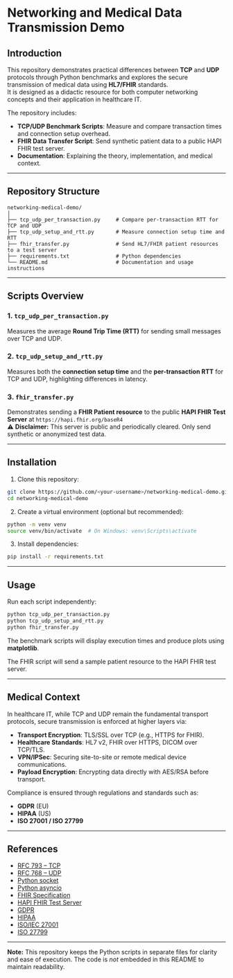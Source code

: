 # Networking and Medical Data Transmission Demo

## Introduction

This repository demonstrates practical differences between **TCP** and **UDP** protocols through Python benchmarks and explores the secure transmission of medical data using **HL7/FHIR** standards.  
It is designed as a didactic resource for both computer networking concepts and their application in healthcare IT.

The repository includes:

- **TCP/UDP Benchmark Scripts**: Measure and compare transaction times and connection setup overhead.
- **FHIR Data Transfer Script**: Send synthetic patient data to a public HAPI FHIR test server.
- **Documentation**: Explaining the theory, implementation, and medical context.

---

## Repository Structure

```
networking-medical-demo/
│
├── tcp_udp_per_transaction.py     # Compare per-transaction RTT for TCP and UDP
├── tcp_udp_setup_and_rtt.py       # Measure connection setup time and RTT
├── fhir_transfer.py               # Send HL7/FHIR patient resources to a test server
├── requirements.txt               # Python dependencies
└── README.md                      # Documentation and usage instructions
```

---

## Scripts Overview

### 1. `tcp_udp_per_transaction.py`
Measures the average **Round Trip Time (RTT)** for sending small messages over TCP and UDP.

### 2. `tcp_udp_setup_and_rtt.py`
Measures both the **connection setup time** and the **per-transaction RTT** for TCP and UDP, highlighting differences in latency.

### 3. `fhir_transfer.py`
Demonstrates sending a **FHIR Patient resource** to the public **HAPI FHIR Test Server** at `https://hapi.fhir.org/baseR4`  
⚠ **Disclaimer:** This server is public and periodically cleared. Only send synthetic or anonymized test data.

---

## Installation

1. Clone this repository:
```bash
git clone https://github.com/<your-username>/networking-medical-demo.git
cd networking-medical-demo
```

2. Create a virtual environment (optional but recommended):
```bash
python -m venv venv
source venv/bin/activate  # On Windows: venv\Scripts\activate
```

3. Install dependencies:
```bash
pip install -r requirements.txt
```

---

## Usage

Run each script independently:

```bash
python tcp_udp_per_transaction.py
python tcp_udp_setup_and_rtt.py
python fhir_transfer.py
```

The benchmark scripts will display execution times and produce plots using **matplotlib**.

The FHIR script will send a sample patient resource to the HAPI FHIR test server.

---

## Medical Context

In healthcare IT, while TCP and UDP remain the fundamental transport protocols, secure transmission is enforced at higher layers via:

- **Transport Encryption**: TLS/SSL over TCP (e.g., HTTPS for FHIR).
- **Healthcare Standards**: HL7 v2, FHIR over HTTPS, DICOM over TCP/TLS.
- **VPN/IPSec**: Securing site-to-site or remote medical device communications.
- **Payload Encryption**: Encrypting data directly with AES/RSA before transport.

Compliance is ensured through regulations and standards such as:
- **GDPR** (EU)
- **HIPAA** (US)
- **ISO 27001 / ISO 27799**

---

## References

- [RFC 793 – TCP](https://datatracker.ietf.org/doc/html/rfc793)
- [RFC 768 – UDP](https://datatracker.ietf.org/doc/html/rfc768)
- [Python socket](https://docs.python.org/3/library/socket.html)
- [Python asyncio](https://docs.python.org/3/library/asyncio.html)
- [FHIR Specification](https://www.hl7.org/fhir/)
- [HAPI FHIR Test Server](https://hapi.fhir.org/)
- [GDPR](https://eur-lex.europa.eu/legal-content/EN/TXT/?uri=CELEX%3A32016R0679)
- [HIPAA](https://www.hhs.gov/hipaa/for-professionals/privacy/index.html)
- [ISO/IEC 27001](https://www.iso.org/isoiec-27001-information-security.html)
- [ISO 27799](https://www.iso.org/standard/62777.html)

---

**Note:** This repository keeps the Python scripts in separate files for clarity and ease of execution. The code is *not* embedded in this README to maintain readability.
